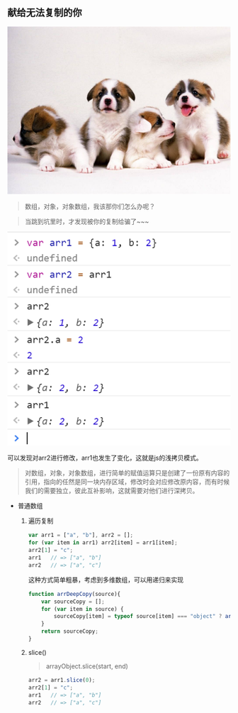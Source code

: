 ## 献给无法复制的你

![copy](images/array.jpg)

> 数组，对象，对象数组，我该那你们怎么办呢？

> 当跳到坑里时，才发现被你的复制给骗了~~~

![arr1](images/arr1.png)

可以发现对arr2进行修改，arr1也发生了变化，这就是js的浅拷贝模式。

> 对数组，对象，对象数组，进行简单的赋值运算只是创建了一份原有内容的引用，指向的任然是同一块内存区域，修改时会对应修改原内容，而有时候我们的需要独立，彼此互补影响，这就需要对他们进行深拷贝。

- 普通数组
    1. 遍历复制

        ```js
        var arr1 = ["a", "b"], arr2 = [];
        for (var item in arr1) arr2[item] = arr1[item];
        arr2[1] = "c";
        arr1   // => ["a", "b"]
        arr2   // => ["a", "c"]
        ```
        这种方式简单粗暴，考虑到多维数组，可以用递归来实现

        ```js
        function arrDeepCopy(source){
            var sourceCopy = [];
            for (var item in source) {
                sourceCopy[item] = typeof source[item] === "object" ? arrDeepCopy(source[item]) : source[item]
            }
            return sourceCopy;
        }
        ```

    2. slice()

        > arrayObject.slice(start, end)

        ```js
        arr2 = arr1.slice(0);
        arr2[1] = "c";
        arr1   // => ["a", "b"]
        arr2   // => ["a", "c"]
        ```
